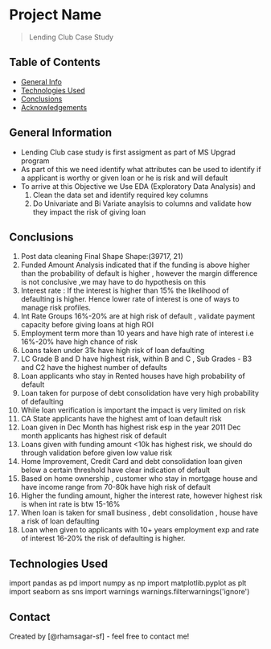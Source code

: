 # Project Name
> Lending Club Case Study


## Table of Contents
* [General Info](#general-information)
* [Technologies Used](#technologies-used)
* [Conclusions](#conclusions)
* [Acknowledgements](#acknowledgements)

<!-- You can include any other section that is pertinent to your problem -->

## General Information
- Lending Club case study is first assigment as part of MS Upgrad program
- As part of this we need identify what attributes can be used to identify if a applicant is worthy or given loan or he is risk and will default
- To arrive at this Objective we Use EDA (Exploratory Data Analysis) and
  1. Clean the data set and identify required key columns
  2. Do Univariate and Bi Variate anaylsis to columns and validate how they impact the risk of giving loan

<!-- You don't have to answer all the questions - just the ones relevant to your project. -->

## Conclusions
1. Post data cleaning  Final Shape Shape:(39717, 21)
2. Funded Amount Analysis indicated that if the funding is above higher than the probability of default is higher , however the margin difference is not conclusive ,we may have to do hypothesis on this
3. Interest rate : If the interest is higher than 15% the likelihood of defaulting is higher. Hence lower rate of interest is one of ways to manage risk profiles.
4. Int Rate Groups 16%-20% are at high risk of default , validate payment capacity before giving loans at high ROI
5. Employment term more than 10 years and have high rate of interest i.e 16%-20% have high chance of risk
6. Loans taken under 31k have high risk of loan defaulting
7. LC Grade B and D have highest risk, within B and C , Sub Grades - B3 and C2 have the highest number of defaults
8. Loan applicants who stay in Rented houses have high probability of default
9. Loan taken for purpose of debt consolidation have very high probability of defaulting
10. While loan verification is important the impact is very limited on risk
11. CA State applicants have the highest amt of loan default risk
12. Loan given in Dec Month has highest risk esp in the year 2011 Dec month applicants has highest risk of default
13. Loans given with funding amount <10k has highest risk, we should do through validation before given low value risk
14. Home Improvement, Credit Card and debt consolidation loan given below a certain threshold have clear indication of default
15. Based on home ownership , customer who stay in mortgage house and have income range from 70-80k have high risk of default
16. Higher the funding amount, higher the interest rate, however highest risk is when int rate is btw 15-16%
17. When loan is taken for small business , debt consolidation , house have a risk of loan defaulting
18. Loan when given to applicants with 10+ years employment exp and rate of interest 16-20% the risk of defaulting is higher.

## Technologies Used
import pandas as pd
import numpy as np
import matplotlib.pyplot as plt
import seaborn as sns
import warnings
warnings.filterwarnings('ignore')

## Contact
Created by [@rhamsagar-sf] - feel free to contact me!


<!-- Optional -->
<!-- ## License -->
<!-- This project is open source and available under the [... License](). -->

<!-- You don't have to include all sections - just the one's relevant to your project -->

